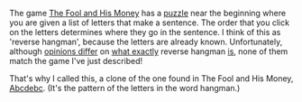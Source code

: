 The game [The Fool and His Money][tfahm] has a [puzzle][lawley] near the
beginning where you are given a list of letters that make a sentence. The order
that you click on the letters determines where they go in the sentence. I think
of this as 'reverse hangman', because the letters are already known.
Unfortunately, although [opinions differ][computer-guesses] on
[what exactly][lookup] reverse hangman [is][missing-letters], none of them match
the game I've just described!

That's why I called this, a clone of the one found in The Fool and His Money,
[Abcdebc][abcdebc]. (It's the pattern of the letters in the word hangman.)

[tfahm]: http://www.thefoolandhismoney.com/05-the-fool-and-his-money/
[lawley]: http://tfahm.wikia.com/wiki/Lawley
[computer-guesses]: http://www.rubyquiz.com/quiz130.html
[lookup]: http://www.reversehangman.com/
[missing-letters]: http://www.smwcentral.net/?p=viewthread&t=4391
[abcdebc]: http://sean.mcgivern.me.uk/abcdebc/
